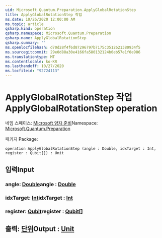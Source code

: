 ```yaml
---
uid: Microsoft.Quantum.Preparation.ApplyGlobalRotationStep
title: ApplyGlobalRotationStep 작업
ms.date: 10/26/2020 12:00:00 AM
ms.topic: article
qsharp.kind: operation
qsharp.namespace: Microsoft.Quantum.Preparation
qsharp.name: ApplyGlobalRotationStep
qsharp.summary: ''
ms.openlocfilehash: d70d28f4f6d87296797b7175c3512621380934f5
ms.sourcegitcommit: 29e0d88a30e4166fa580132124b0eb57e1f0e986
ms.translationtype: MT
ms.contentlocale: ko-KR
ms.lasthandoff: 10/27/2020
ms.locfileid: "92724113"
---
```

# <a name="applyglobalrotationstep-operation"></a><span data-ttu-id="02a5f-102">ApplyGlobalRotationStep 작업</span><span class="sxs-lookup"><span data-stu-id="02a5f-102">ApplyGlobalRotationStep operation</span></span>

<span data-ttu-id="02a5f-103">네임 스페이스: [Microsoft 양자 준비](xref:Microsoft.Quantum.Preparation)</span><span class="sxs-lookup"><span data-stu-id="02a5f-103">Namespace: [Microsoft.Quantum.Preparation](xref:Microsoft.Quantum.Preparation)</span></span>

<span data-ttu-id="02a5f-104">패키지 [](https://nuget.org/packages/)</span><span class="sxs-lookup"><span data-stu-id="02a5f-104">Package: [](https://nuget.org/packages/)</span></span>




```qsharp
operation ApplyGlobalRotationStep (angle : Double, idxTarget : Int, register : Qubit[]) : Unit
```


## <a name="input"></a><span data-ttu-id="02a5f-105">입력</span><span class="sxs-lookup"><span data-stu-id="02a5f-105">Input</span></span>

### <a name="angle--double"></a><span data-ttu-id="02a5f-106">angle: [Double](xref:microsoft.quantum.lang-ref.double)</span><span class="sxs-lookup"><span data-stu-id="02a5f-106">angle : [Double](xref:microsoft.quantum.lang-ref.double)</span></span>




### <a name="idxtarget--int"></a><span data-ttu-id="02a5f-107">idxTarget: [Int](xref:microsoft.quantum.lang-ref.int)</span><span class="sxs-lookup"><span data-stu-id="02a5f-107">idxTarget : [Int](xref:microsoft.quantum.lang-ref.int)</span></span>




### <a name="register--qubit"></a><span data-ttu-id="02a5f-108">register: [Qubit](xref:microsoft.quantum.lang-ref.qubit)</span><span class="sxs-lookup"><span data-stu-id="02a5f-108">register : [Qubit](xref:microsoft.quantum.lang-ref.qubit)[]</span></span>





## <a name="output--unit"></a><span data-ttu-id="02a5f-109">출력: [단위](xref:microsoft.quantum.lang-ref.unit)</span><span class="sxs-lookup"><span data-stu-id="02a5f-109">Output : [Unit](xref:microsoft.quantum.lang-ref.unit)</span></span>

